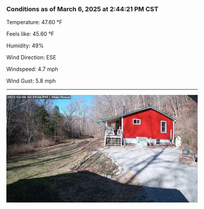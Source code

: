 ### Conditions as of March 6, 2025 at 2:44:21 PM CST 

Temperature: 47.60 &deg;F

Feels like: 45.60 &deg;F

Humidity: 49%

Wind Direction: ESE

Windspeed: 4.7 mph

Wind Gust: 5.8 mph

---

<img src="./images/latest.jpeg"/>


